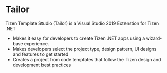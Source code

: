 # Tailor
Tizen Template Studio (Tailor) is a Visual Studio 2019 Extenstion for Tizen .NET 
- Makes it easy for developers to create Tizen .NET apps using a wizard-base experience. 
- Makes developers select the project type, design pattern, UI designs and features to get started 
- Creates a project from code templates that follow the Tizen design and development best practices 
